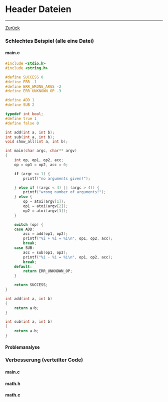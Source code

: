 # Header Dateien
---
[Zurück](../README.md)

### Schlechtes Beispiel (alle eine Datei)

#### main.c
```c
#include <stdio.h>
#include <string.h>

#define SUCCESS 0
#define ERR -1
#define ERR_WRONG_ARGS -2
#define ERR_UNKNOWN_OP -3

#define ADD 1
#define SUB 2

typedef int bool;
#define true 1
#define false 0

int add(int a, int b);
int sub(int a, int b);
void show_all(int a, int b);

int main(char argc, char** argv)
{
	int op, op1, op2, acc;
	op = op1 = op2, acc = 0;

	if (argc <= 1) {
		printf("no arguments given!");

	} else if ((argc < 4) || (argc > 4)) {
		printf("wrong number of arguments!");
	} else {
		op = atoi(argv[1]);
		op1 = atoi(argv[2]);
		op2 = atoi(argv[3]);
	}

	switch (op) {
	case ADD:
		acc = add(op1, op2);
		printf("%i + %i = %i\n", op1, op2, acc);
		break;
	case SUB:
		acc = sub(op1, op2);
		printf("%i - %i = %i\n", op1, op2, acc);
		break;
	default:
		return ERR_UNKNOWN_OP;
	}

	return SUCCESS;
}

int add(int a, int b)
{
	return a+b;
}

int sub(int a, int b)
{
	return a-b;
}
```

#### Problemanalyse

### Verbesserung (verteilter Code)

#### main.c

#### math.h

#### math.c
